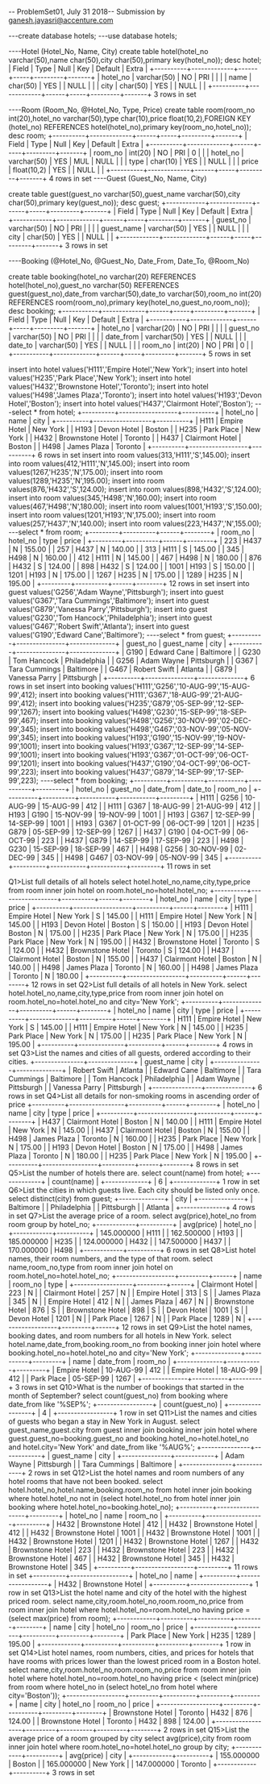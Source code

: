 -- ProblemSet01, July 31 2018--
Submission by ganesh.jayasri@accenture.com


---create database hotels;
 ---use database hotels;

----Hotel              (Hotel_No, Name, City)
create table hotel(hotel_no varchar(50),name char(50),city char(50),primary key(hotel_no));
desc hotel;
| Field    | Type        | Null | Key | Default | Extra |
+----------+-------------+------+-----+---------+-------+
| hotel_no | varchar(50) | NO   | PRI |         |       |
| name     | char(50)    | YES  |     | NULL    |       |
| city     | char(50)    | YES  |     | NULL    |       |
+----------+-------------+------+-----+---------+-------+
3 rows in set 

----Room               (Room_No, @Hotel_No, Type, Price)
create table room(room_no int(20),hotel_no varchar(50),type char(10),price float(10,2),FOREIGN KEY (hotel_no) REFERENCES hotel(hotel_no),primary key(room_no,hotel_no));
desc room;
+----------+-------------+------+-----+---------+-------+
| Field    | Type        | Null | Key | Default | Extra |
+----------+-------------+------+-----+---------+-------+
| room_no  | int(20)     | NO   | PRI | 0       |       |
| hotel_no | varchar(50) | YES  | MUL | NULL    |       |
| type     | char(10)    | YES  |     | NULL    |       |
| price    | float(10,2) | YES  |     | NULL    |       |
+----------+-------------+------+-----+---------+-------+
4 rows in set
----Guest              (Guest­_No, Name, City)

create table guest(guest_no varchar(50),guest_name varchar(50),city char(50),primary key(guest_no));
desc guest;
+------------+-------------+------+-----+---------+-------+
| Field      | Type        | Null | Key | Default | Extra |
+------------+-------------+------+-----+---------+-------+
| guest_no   | varchar(50) | NO   | PRI |         |       |
| guest_name | varchar(50) | YES  |     | NULL    |       |
| city       | char(50)    | YES  |     | NULL    |       |
+------------+-------------+------+-----+---------+-------+
3 rows in set

----Booking            (@Hotel_No, @Guest_No, Date_From, Date_To, @Room_No)

 create table booking(hotel_no varchar(20) REFERENCES hotel(hotel_no),guest_no varchar(50) REFERENCES guest(guest_no),date_from varchar(50),date_to varchar(50),room_no int(20) REFERENCES room(room_no),primary key(hotel_no,guest_no,room_no));
desc booking;
+-----------+-------------+------+-----+---------+-------+
| Field     | Type        | Null | Key | Default | Extra |
+-----------+-------------+------+-----+---------+-------+
| hotel_no  | varchar(20) | NO   | PRI |         |       |
| guest_no  | varchar(50) | NO   | PRI |         |       |
| date_from | varchar(50) | YES  |     | NULL    |       |
| date_to   | varchar(50) | YES  |     | NULL    |       |
| room_no   | int(20)     | NO   | PRI | 0       |       |
+-----------+-------------+------+-----+---------+-------+
5 rows in set

insert into hotel values('H111','Empire Hotel','New York');
insert into hotel values('H235','Park Place','New York');
insert into hotel values('H432','Brownstone Hotel','Toronto');
insert into hotel values('H498','James Plaza','Toronto');
insert into hotel values('H193','Devon Hotel','Boston');
insert into hotel values('H437','Clairmont Hotel','Boston');
---select * from hotel;
+----------+------------------+----------+
| hotel_no | name             | city     |
+----------+------------------+----------+
| H111     | Empire Hotel     | New York |
| H193     | Devon Hotel      | Boston   |
| H235     | Park Place       | New York |
| H432     | Brownstone Hotel | Toronto  |
| H437     | Clairmont Hotel  | Boston   |
| H498     | James Plaza      | Toronto  |
+----------+------------------+----------+
6 rows in set
insert into room values(313,'H111','S',145.00);
insert into room values(412,'H111','N',145.00);
insert into room values(1267,'H235','N',175.00);
insert into room values(1289,'H235','N',195.00);
insert into room values(876,'H432','S',124.00);
insert into room values(898,'H432','S',124.00);
insert into room values(345,'H498','N',160.00);
insert into room values(467,'H498','N',180.00);
insert into room values(1001,'H193','S',150.00);
insert into room values(1201,'H193','N',175.00);
insert into room values(257,'H437','N',140.00);
insert into room values(223,'H437','N',155.00);
---select * from room;
+---------+----------+------+--------+
| room_no | hotel_no | type | price  |
+---------+----------+------+--------+
|     223 | H437     | N    | 155.00 |
|     257 | H437     | N    | 140.00 |
|     313 | H111     | S    | 145.00 |
|     345 | H498     | N    | 160.00 |
|     412 | H111     | N    | 145.00 |
|     467 | H498     | N    | 180.00 |
|     876 | H432     | S    | 124.00 |
|     898 | H432     | S    | 124.00 |
|    1001 | H193     | S    | 150.00 |
|    1201 | H193     | N    | 175.00 |
|    1267 | H235     | N    | 175.00 |
|    1289 | H235     | N    | 195.00 |
+---------+----------+------+--------+
12 rows in set
insert into guest values('G256','Adam Wayne','Pittsburgh');
insert into guest values('G367','Tara Cummings','Baltimore');
insert into guest values('G879','Vanessa Parry','Pittsburgh');
insert into guest values('G230','Tom Hancock','Philadelphia');
insert into guest values('G467','Robert Swift','Atlanta');
insert into guest values('G190','Edward Cane','Baltimore');
----select * from guest;
+----------+---------------+--------------+
| guest_no | guest_name    | city         |
+----------+---------------+--------------+
| G190     | Edward Cane   | Baltimore    |
| G230     | Tom Hancock   | Philadelphia |
| G256     | Adam Wayne    | Pittsburgh   |
| G367     | Tara Cummings | Baltimore    |
| G467     | Robert Swift  | Atlanta      |
| G879     | Vanessa Parry | Pittsburgh   |
+----------+---------------+--------------+
6 rows in set
insert into booking values('H111','G256','10-AUG-99','15-AUG-99',412);
insert into booking values('H111','G367','18-AUG-99','21-AUG-99',412);
insert into booking values('H235','G879','05-SEP-99','12-SEP-99',1267);
insert into booking values('H498','G230','15-SEP-99','18-SEP-99',467);
insert into booking values('H498','G256','30-NOV-99','02-DEC-99',345);
insert into booking values('H498','G467','03-NOV-99','05-NOV-99',345);
insert into booking values('H193','G190','15-NOV-99','19-NOV-99',1001);
insert into booking values('H193','G367','12-SEP-99','14-SEP-99',1001);
insert into booking values('H193','G367','01-OCT-99','06-OCT-99',1201);
insert into booking values('H437','G190','04-OCT-99','06-OCT-99',223);
insert into booking values('H437','G879','14-SEP-99','17-SEP-99',223);
----select * from booking;
+----------+----------+-----------+-----------+---------+
| hotel_no | guest_no | date_from | date_to   | room_no |
+----------+----------+-----------+-----------+---------+
| H111     | G256     | 10-AUG-99 | 15-AUG-99 |     412 |
| H111     | G367     | 18-AUG-99 | 21-AUG-99 |     412 |
| H193     | G190     | 15-NOV-99 | 19-NOV-99 |    1001 |
| H193     | G367     | 12-SEP-99 | 14-SEP-99 |    1001 |
| H193     | G367     | 01-OCT-99 | 06-OCT-99 |    1201 |
| H235     | G879     | 05-SEP-99 | 12-SEP-99 |    1267 |
| H437     | G190     | 04-OCT-99 | 06-OCT-99 |     223 |
| H437     | G879     | 14-SEP-99 | 17-SEP-99 |     223 |
| H498     | G230     | 15-SEP-99 | 18-SEP-99 |     467 |
| H498     | G256     | 30-NOV-99 | 02-DEC-99 |     345 |
| H498     | G467     | 03-NOV-99 | 05-NOV-99 |     345 |
+----------+----------+-----------+-----------+---------+
11 rows in set


Q1>List full details of all hotels
 select hotel.hotel_no,name,city,type,price from room inner join hotel on room.hotel_no=hotel.hotel_no;
+----------+------------------+----------+------+--------+
| hotel_no | name             | city     | type | price  |
+----------+------------------+----------+------+--------+
| H111     | Empire Hotel     | New York | S    | 145.00 |
| H111     | Empire Hotel     | New York | N    | 145.00 |
| H193     | Devon Hotel      | Boston   | S    | 150.00 |
| H193     | Devon Hotel      | Boston   | N    | 175.00 |
| H235     | Park Place       | New York | N    | 175.00 |
| H235     | Park Place       | New York | N    | 195.00 |
| H432     | Brownstone Hotel | Toronto  | S    | 124.00 |
| H432     | Brownstone Hotel | Toronto  | S    | 124.00 |
| H437     | Clairmont Hotel  | Boston   | N    | 155.00 |
| H437     | Clairmont Hotel  | Boston   | N    | 140.00 |
| H498     | James Plaza      | Toronto  | N    | 160.00 |
| H498     | James Plaza      | Toronto  | N    | 180.00 |
+----------+------------------+----------+------+--------+
12 rows in set 
Q2>List full details of all hotels in New York.
select hotel.hotel_no,name,city,type,price from room inner join hotel on room.hotel_no=hotel.hotel_no and city='New York';
+----------+--------------+----------+------+--------+
| hotel_no | name         | city     | type | price  |
+----------+--------------+----------+------+--------+
| H111     | Empire Hotel | New York | S    | 145.00 |
| H111     | Empire Hotel | New York | N    | 145.00 |
| H235     | Park Place   | New York | N    | 175.00 |
| H235     | Park Place   | New York | N    | 195.00 |
+----------+--------------+----------+------+--------+
4 rows in set
Q3>List the names and cities of all guests, ordered according to their cities.
+---------------+--------------+
| guest_name    | city         |
+---------------+--------------+
| Robert Swift  | Atlanta      |
| Edward Cane   | Baltimore    |
| Tara Cummings | Baltimore    |
| Tom Hancock   | Philadelphia |
| Adam Wayne    | Pittsburgh   |
| Vanessa Parry | Pittsburgh   |
+---------------+--------------+
6 rows in set
Q4>List all details for non-smoking rooms in ascending order of price
+----------+-----------------+----------+------+--------+
| hotel_no | name            | city     | type | price  |
+----------+-----------------+----------+------+--------+
| H437     | Clairmont Hotel | Boston   | N    | 140.00 |
| H111     | Empire Hotel    | New York | N    | 145.00 |
| H437     | Clairmont Hotel | Boston   | N    | 155.00 |
| H498     | James Plaza     | Toronto  | N    | 160.00 |
| H235     | Park Place      | New York | N    | 175.00 |
| H193     | Devon Hotel     | Boston   | N    | 175.00 |
| H498     | James Plaza     | Toronto  | N    | 180.00 |
| H235     | Park Place      | New York | N    | 195.00 |
+----------+-----------------+----------+------+--------+
8 rows in set
Q5>List the number of hotels there are.
select count(name) from hotel;
+-------------+
| count(name) |
+-------------+
|           6 |
+-------------+
1 row in set
Q6>List the cities in which guests live. Each city should be listed only once.
 select distinct(city) from guest;
+--------------+
| city         |
+--------------+
| Baltimore    |
| Philadelphia |
| Pittsburgh   |
| Atlanta      |
+--------------+
4 rows in set
Q7>List the average price of a room.
 select avg(price),hotel_no from room group by hotel_no;
+------------+----------+
| avg(price) | hotel_no |
+------------+----------+
| 145.000000 | H111     |
| 162.500000 | H193     |
| 185.000000 | H235     |
| 124.000000 | H432     |
| 147.500000 | H437     |
| 170.000000 | H498     |
+------------+----------+
6 rows in set
Q8>List hotel names, their room numbers, and the type of that room.
select name,room_no,type from room inner join hotel on room.hotel_no=hotel.hotel_no;
+------------------+---------+------+
| name             | room_no | type |
+------------------+---------+------+
| Clairmont Hotel  |     223 | N    |
| Clairmont Hotel  |     257 | N    |
| Empire Hotel     |     313 | S    |
| James Plaza      |     345 | N    |
| Empire Hotel     |     412 | N    |
| James Plaza      |     467 | N    |
| Brownstone Hotel |     876 | S    |
| Brownstone Hotel |     898 | S    |
| Devon Hotel      |    1001 | S    |
| Devon Hotel      |    1201 | N    |
| Park Place       |    1267 | N    |
| Park Place       |    1289 | N    |
+------------------+---------+------+
12 rows in set
Q9>List the hotel names, booking dates, and room numbers for all hotels in New York.
select hotel.name,date_from,booking.room_no from booking inner join hotel where booking.hotel_no=hotel.hotel_no and city='New York';
+--------------+-----------+---------+
| name         | date_from | room_no |
+--------------+-----------+---------+
| Empire Hotel | 10-AUG-99 |     412 |
| Empire Hotel | 18-AUG-99 |     412 |
| Park Place   | 05-SEP-99 |    1267 |
+--------------+-----------+---------+
3 rows in set
Q10>What is the number of bookings that started in the month of September?
select count(guest_no) from booking where date_from like '%SEP%';
+-----------------+
| count(guest_no) |
+-----------------+
|               4 |
+-----------------+
1 row in set
Q11>List the names and cities of guests who began a stay in New York in August.
 select guest_name,guest.city from guest inner join booking inner join hotel where guest.guest_no=booking.guest_no and booking.hotel_no=hotel.hotel_no and hotel.city='New York' and date_from like '%AUG%';
+---------------+------------+
| guest_name    | city       |
+---------------+------------+
| Adam Wayne    | Pittsburgh |
| Tara Cummings | Baltimore  |
+---------------+------------+
2 rows in set
Q12>List the hotel names and room numbers of any hotel rooms that have not been booked.
 select hotel.hotel_no,hotel.name,booking.room_no from hotel inner join booking  where hotel.hotel_no  not in (select hotel.hotel_no from hotel inner join booking where hotel.hotel_no=booking.hotel_no);
+----------+------------------+---------+
| hotel_no | name             | room_no |
+----------+------------------+---------+
| H432     | Brownstone Hotel |     412 |
| H432     | Brownstone Hotel |     412 |
| H432     | Brownstone Hotel |    1001 |
| H432     | Brownstone Hotel |    1001 |
| H432     | Brownstone Hotel |    1201 |
| H432     | Brownstone Hotel |    1267 |
| H432     | Brownstone Hotel |     223 |
| H432     | Brownstone Hotel |     223 |
| H432     | Brownstone Hotel |     467 |
| H432     | Brownstone Hotel |     345 |
| H432     | Brownstone Hotel |     345 |
+----------+------------------+---------+
11 rows in set
+----------+------------------+
| hotel_no | name             |
+----------+------------------+
| H432     | Brownstone Hotel |
+----------+------------------+
1 row in set
Q13>List the hotel name and city of the hotel with the highest priced room.
select name,city,room.hotel_no,room.room_no,price from room inner join hotel where hotel.hotel_no=room.hotel_no having price = (select max(price) from room);
+------------+----------+----------+---------+--------+
| name       | city     | hotel_no | room_no | price  |
+------------+----------+----------+---------+--------+
| Park Place | New York | H235     |    1289 | 195.00 |
+------------+----------+----------+---------+--------+
1 row in set
Q14>List hotel names, room numbers, cities, and prices for hotels that have rooms with prices lower than the lowest priced room in a Boston hotel.
 select name,city,room.hotel_no,room.room_no,price from room inner join hotel where hotel.hotel_no=room.hotel_no having price < (select min(price) from room where hotel_no in (select hotel_no from hotel where city='Boston'));
+------------------+---------+----------+---------+--------+
| name             | city    | hotel_no | room_no | price  |
+------------------+---------+----------+---------+--------+
| Brownstone Hotel | Toronto | H432     |     876 | 124.00 |
| Brownstone Hotel | Toronto | H432     |     898 | 124.00 |
+------------------+---------+----------+---------+--------+
2 rows in set
Q15>List the average price of a room grouped by city
 select avg(price),city from room inner join hotel where room.hotel_no=hotel.hotel_no group by city;
+------------+----------+
| avg(price) | city     |
+------------+----------+
| 155.000000 | Boston   |
| 165.000000 | New York |
| 147.000000 | Toronto  |
+------------+----------+
3 rows in set
